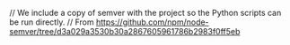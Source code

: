// We include a copy of semver with the project so the Python scripts can be run directly.
// From https://github.com/npm/node-semver/tree/d3a029a3530b30a2867605961786b2983f0ff5eb
